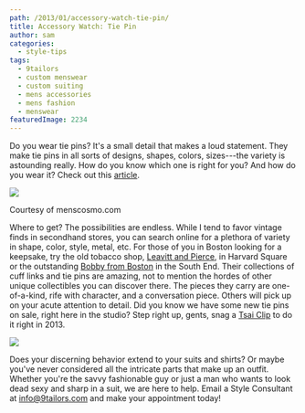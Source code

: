 ```yaml
---
path: /2013/01/accessory-watch-tie-pin/
title: Accessory Watch: Tie Pin
author: sam
categories: 
  - style-tips
tags: 
  - 9tailors
  - custom menswear
  - custom suiting
  - mens accessories
  - mens fashion
  - menswear
featuredImage: 2234
---
```

Do you wear tie pins? It's a small detail that makes a loud statement. They make tie pins in all sorts of designs, shapes, colors, sizes---the variety is astounding really. How do you know which one is right for you? And how do you wear it? Check out this [article](http://www.ehow.com/how_4856617_wear-tie-pin.html).

[![](http://1.bp.blogspot.com/-tGiIjKRxbYk/UJ6ooZf6oaI/AAAAAAAABdc/Z_nAbeaKkFE/s1600/how-to-use-tie-pin.jpg)](http://1.bp.blogspot.com/-tGiIjKRxbYk/UJ6ooZf6oaI/AAAAAAAABdc/Z_nAbeaKkFE/s1600/how-to-use-tie-pin.jpg)

Courtesy of menscosmo.com

Where to get? The possibilities are endless. While I tend to favor vintage finds in secondhand stores, you can search online for a plethora of variety in shape, color, style, metal, etc. For those of you in Boston looking for a keepsake, try the old tobacco shop, [Leavitt and Pierce](http://leavitt-peirce.com/), in Harvard Square or the outstanding [Bobby from Boston](http://www.yelp.com/biz/bobby-from-boston-boston) in the South End. Their collections of cuff links and tie pins are amazing, not to mention the hordes of other unique collectibles you can discover there. The pieces they carry are one-of-a-kind, rife with character, and a conversation piece. Others will pick up on your acute attention to detail. Did you know we have some new tie pins on sale, right here in the studio? Step right up, gents, snag a [Tsai Clip](http://www.tsaiclip.com/) to do it right in 2013.

[![](http://2.bp.blogspot.com/-5bfIWLLZd_s/UPBBC7ONFpI/AAAAAAAABpA/47Z8pZ5oUfQ/s1600/319606_10151557751129251_1544735795_n.jpeg)](http://2.bp.blogspot.com/-5bfIWLLZd_s/UPBBC7ONFpI/AAAAAAAABpA/47Z8pZ5oUfQ/s1600/319606_10151557751129251_1544735795_n.jpeg)

Does your discerning behavior extend to your suits and shirts? Or maybe you've never considered all the intricate parts that make up an outfit. Whether you're the savvy fashionable guy or just a man who wants to look dead sexy and sharp in a suit, we are here to help. Email a Style Consultant at [info@9tailors.com](mailto:info@9tailors.com) and make your appointment today!